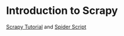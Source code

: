 # Introduction to Scrapy

[Scrapy Tutorial](https://github.com/aliandra/scrapy_intro/blob/master/intro_to_scrapy.ipynb) and [Spider Script](https://github.com/aliandra/scrapy_intro/blob/master/tutorial/tutorial/spiders/festival.py)
